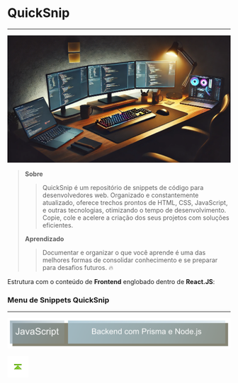 # QuickSnip

---

![QuickSnip](./images/QuickSnip_1.png)

> **Sobre**
>
> > QuickSnip é um repositório de snippets de código para desenvolvedores web. Organizado e constantemente atualizado, oferece trechos prontos de HTML, CSS, JavaScript, e outras tecnologias, otimizando o tempo de desenvolvimento. Copie, cole e acelere a criação dos seus projetos com soluções eficientes.
>
> **Aprendizado**
>
> > Documentar e organizar o que você aprende é uma das melhores formas de consolidar conhecimento e se preparar para desafios futuros. :fire:

Estrutura com o conteúdo de **Frontend** englobado dentro de **React.JS**:

### Menu de Snippets QuickSnip

---

[![JavaScript </>](./images/JavaScript.png)](./React.JS/README.md#quicksnip "JavaScript </>")
<!-- [![Docker](./images/Docker.png)](./Docker/README.md#quicksnip "Docker") -->


<!-- Botões de navegação -->
[![Início](./images/control/11277_control_stop_up_icon.png)](#quicksnip "Topo")
<!-- /Botões de navegação -->

